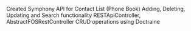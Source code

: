 Created Symphony API for Contact List (Phone Book)
Adding, Deleting, Updating and Search functionality RESTApiController, AbstractFOSRestController
CRUD operations using Doctraine
